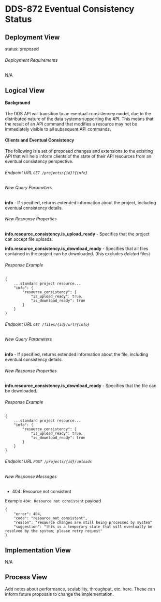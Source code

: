 # DDS-872 Eventual Consistency Status

## Deployment View

status: proposed

###### Deployment Requirements

N/A

## Logical View

#### Background 

The DDS API will transition to an eventual consistencey model, due to the distributed nature of the data systems supporting the API. This means that the result of an API command that modifies a resource may not be immediately visible to all subsequent API commands. 

#### Clients and Eventual Consistency

The following is a set of proposed changes and extensions to the exisiting API that will help inform clients of the state of their API resources from an eventual consistency perspective.

###### Endpoint URL `GET /projects/{id}?{info}`

###### New Query Parameters
**info** - If specified, returns extended information about the project, including eventual consistency details.

###### New Response Properties
**info.resource\_consistency.is_upload\_ready** - Specifies that the project can accept file uploads.

**info.resource\_consistency.is_download\_ready** - Specifies that all files contained in the project can be downloaded. (this excludes *deleted* files)

###### Response Example
```
{
	...standard project resource...
	"info": {
		"resource_consistency": {
			"is_upload_ready": true,
			"is_download_ready": true
		}
	}
}			
``` 
###### Endpoint URL `GET /files/{id}/url?{info}`

###### New Query Parameters
**info** - If specified, returns extended information about the file, including eventual consistency details.

###### New Response Properties
**info.resource\_consistency.is_download\_ready** - Specifies that the file can be downloaded.

###### Response Example
```
{
	...standard project resource...
	"info": {
		"resource_consistency": {
			"is_upload_ready": true,
			"is_download_ready": true
		}
	}
}			
``` 

###### Endpoint URL `POST /projects/{id}/uploads`

###### New Response Messages
* 404: Resource not consistent

Example `404: Resource not consistent` payload

```
{ 
	"error": 404,
	"code": "resource_not_consistent",
	"reason": "resource changes are still being processed by system"
	"suggestion": "this is a temporary state that will eventually be resolved by the system; please retry request"
}
```

 
## Implementation View

N/A

## Process View

Add notes about performance, scalability, throughput, etc. here. These can inform future proposals to change the implementation.